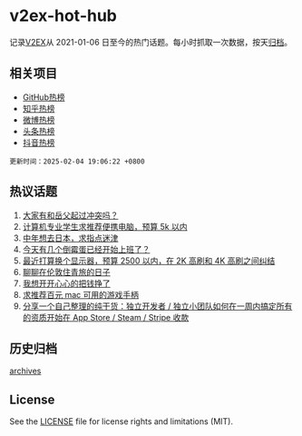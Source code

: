 # v2ex-hot-hub

 记录[V2EX](https://www.v2ex.com/)从 2021-01-06 日至今的热门话题。每小时抓取一次数据，按天[归档](archives)。
 
 ## 相关项目

- [GitHub热榜](https://github.com/it985/github-hot-hub)
- [知乎热榜](https://github.com/it985/zhihu-hot-hub)
- [微博热榜](https://github.com/it985/weibo-hot-hub)
- [头条热榜](https://github.com/it985/toutiao-hot-hub)
- [抖音热榜](https://github.com/it985/douyin-hot-hub)


 `更新时间：2025-02-04 19:06:22 +0800`

## 热议话题

1. [大家有和岳父起过冲突吗？](https://www.v2ex.com/t/1108777)
1. [计算机专业学生求推荐便携电脑，预算 5k 以内](https://www.v2ex.com/t/1108792)
1. [中年想去日本，求指点迷津](https://www.v2ex.com/t/1108789)
1. [今天有几个倒霉蛋已经开始上班了？](https://www.v2ex.com/t/1108799)
1. [最近打算换个显示器，预算 2500 以内，在 2K 高刷和 4K 高刷之间纠结](https://www.v2ex.com/t/1108798)
1. [聊聊在伦敦住青旅的日子](https://www.v2ex.com/t/1108808)
1. [我想开开心心的把钱挣了](https://www.v2ex.com/t/1108820)
1. [求推荐百元 mac 可用的游戏手柄](https://www.v2ex.com/t/1108801)
1. [分享一个自己整理的纯干货：独立开发者 / 独立小团队如何在一周内搞定所有的资质开始在 App Store / Steam / Stripe 收款](https://www.v2ex.com/t/1108773)

## 历史归档

[archives](archives)

## License

See the [LICENSE](LICENSE) file for license rights and limitations (MIT).
